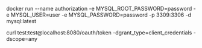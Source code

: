 docker run --name authorization -e MYSQL_ROOT_PASSWORD=password -e MYSQL_USER=user -e MYSQL_PASSWORD=password -p 3309:3306 -d mysql:latest

curl test:test@localhost:8080/oauth/token -dgrant_type=client_credentials -dscope=any

